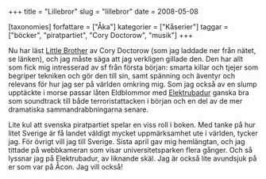 +++
title = "Lillebror"
slug = "lillebror"
date = 2008-05-08

[taxonomies]
forfattare = ["Åka"]
kategorier = ["Kåserier"]
taggar = ["böcker", "piratpartiet", "Cory Doctorow", "musik"]
+++

Nu har läst <a href="http://craphound.com/littlebrother/">Little Brother</a> av Cory Doctorow (som jag laddade ner från nätet, se länken), och jag måste säga att jag verkligen gillade den. Den har allt som fick mig intresserad av sf från första början: smarta killar och tjejer som begriper tekniken och gör den till sin, samt spänning och äventyr och relevans för hur jag ser på världen omkring mig. Som jag också av en slump upptäckte i morse passar låten Eldblommor med <a href="http://elektrubadur.se/musik/">Elektrubadur</a> ganska bra som soundtrack till både terroristattacken i början och en del av de mer dramatiska sammandrabbningarna senare.

Lite kul att svenska piratpartiet spelar en viss roll i boken. Med tanke på hur litet Sverige är få landet väldigt mycket uppmärksamhet ute i världen, tycker jag.  För övrigt vill jag till Sverige. Sista april gav mig hemlängtan, och jag tittade på webbkameran som visar universitetsparken flera gånger. Och så lyssnar jag på Elektrubadur, av liknande skäl. Jag är också lite avundsjuk på er som var på Åcon. Jag vill också!
